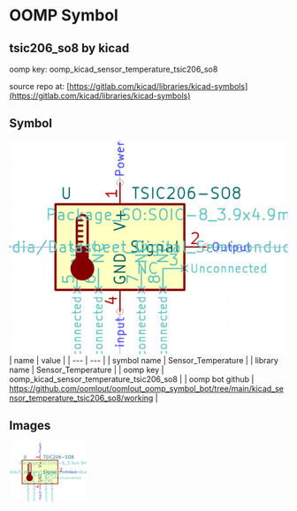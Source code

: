 # OOMP Symbol  
## tsic206_so8  by kicad  
  
oomp key: oomp_kicad_sensor_temperature_tsic206_so8  
  
source repo at: [https://gitlab.com/kicad/libraries/kicad-symbols](https://gitlab.com/kicad/libraries/kicad-symbols)  
## Symbol  
  
[![working.png](working_600.png)](working.png)  
| name | value | 
| --- | --- | 
| symbol name | Sensor_Temperature | 
| library name | Sensor_Temperature | 
| oomp key | oomp_kicad_sensor_temperature_tsic206_so8 | 
| oomp bot github | https://github.com/oomlout/oomlout_oomp_symbol_bot/tree/main/kicad_sensor_temperature_tsic206_so8/working | 
## Images  
  
[![working.png](working_140.png)](working.png)  
